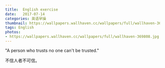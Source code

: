 ```yaml
---
title:  English exercise
date:   2017-07-14
categories: 英语早操
thumbnail: https://wallpapers.wallhaven.cc/wallpapers/full/wallhaven-369808.jpg
tags: English
photos:
- https://wallpapers.wallhaven.cc/wallpapers/full/wallhaven-369808.jpg
---
```


"A person who trusts no one can't be trusted."
<p>不信人者不可信。</p>
